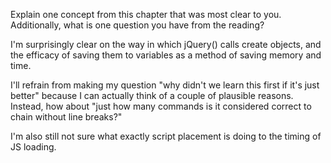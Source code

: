 Explain one concept from this chapter that was most clear to you. Additionally, what is one question you have from the reading?

I'm surprisingly clear on the way in which jQuery() calls create objects, and the efficacy of saving them to variables as a method of saving memory and time.

I'll refrain from making my question "why didn't we learn this first if it's just better" because I can actually think of a couple of plausible reasons. Instead, how about "just how many commands is it considered correct to chain without line breaks?"

I'm also still not sure what exactly script placement is doing to the timing of JS loading.
